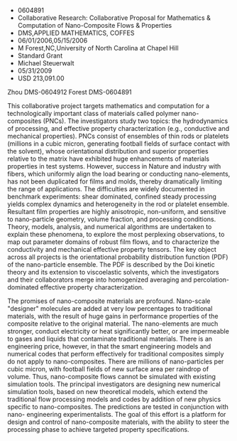 
* 0604891
* Collaborative Research: Collaborative Proposal for Mathematics & Computation of Nano-Composite Flows & Properties
* DMS,APPLIED MATHEMATICS, COFFES
* 06/01/2006,05/15/2006
* M Forest,NC,University of North Carolina at Chapel Hill
* Standard Grant
* Michael Steuerwalt
* 05/31/2009
* USD 213,091.00

Zhou DMS-0604912 Forest DMS-0604891

This collaborative project targets mathematics and computation for a
technologically important class of materials called polymer nano-composites
(PNCs). The investigators study two topics: the hydrodynamics of processing, and
effective property characterization (e.g., conductive and mechanical
properties). PNCs consist of ensembles of thin rods or platelets (millions in a
cubic micron, generating football fields of surface contact with the solvent),
whose orientational distribution and superior properties relative to the matrix
have exhibited huge enhancements of materials properties in test systems.
However, success in Nature and industry with fibers, which uniformly align the
load bearing or conducting nano-elements, has not been duplicated for films and
molds, thereby dramatically limiting the range of applications. The difficulties
are widely documented in benchmark experiments: shear dominated, confined steady
processing yields complex dynamics and heterogeneity in the rod or platelet
ensemble. Resultant film properties are highly anisotropic, non-uniform, and
sensitive to nano-particle geometry, volume fraction, and processing conditions.
Theory, models, analysis, and numerical algorithms are undertaken to explain
these phenomena, to explore the most perplexing observations, to map out
parameter domains of robust film flows, and to characterize the conductivity and
mechanical effective property tensors. The key object across all projects is the
orientational probability distribution function (PDF) of the nano-particle
ensemble. The PDF is described by the Doi kinetic theory and its extension to
viscoelastic solvents, which the investigators and their collaborators merge
into homogenized averaging and percolation-dominated effective property
characterization.

The promises of nano-composite materials are profound. Nano-scale "designer"
molecules are added at very low percentages to traditional materials, with the
result of huge gains in performance properties of the composite relative to the
original material. The nano-elements are much stronger, conduct electricity or
heat significantly better, or are impermeable to gases and liquids that
contaminate traditional materials. There is an engineering price, however, in
that the smart engineering models and numerical codes that perform effectively
for traditional composites simply do not apply to nano-composites. There are
millions of nano-particles per cubic micron, with football fields of new surface
area per raindrop of volume. Thus, nano-composite flows cannot be simulated with
existing simulation tools. The principal investigators are designing new
numerical simulation tools, based on new theoretical models, which extend the
traditional flow processing models and codes by addition of new physics specific
to nano-composites. The predictions are tested in conjunction with nano-
engineering experimentalists. The goal of this effort is a platform for design
and control of nano-composite materials, with the ability to steer the
processing phase to achieve targeted property specifications.
